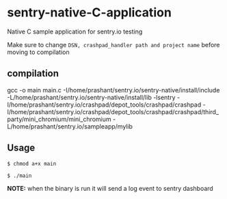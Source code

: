 # sentry-native-C-application
Native C sample application for sentry.io testing

Make sure to change  `DSN, crashpad_handler path and project name` before moving to compilation


## compilation

gcc -o main main.c -I/home/prashant/sentry.io/sentry-native/install/include -L/home/prashant/sentry.io/sentry-native/install/lib -lsentry -I/home/prashant/sentry.io/crashpad/depot_tools/crashpad/crashpad -I/home/prashant/sentry.io/crashpad/depot_tools/crashpad/crashpad/third_party/mini_chromium/mini_chromium -L/home/prashant/sentry.io/sampleapp/mylib

## Usage

```
$ chmod a+x main
```
```
$ ./main
```

<strong>NOTE:</strong> when the binary is run it will send a log event to sentry dashboard
